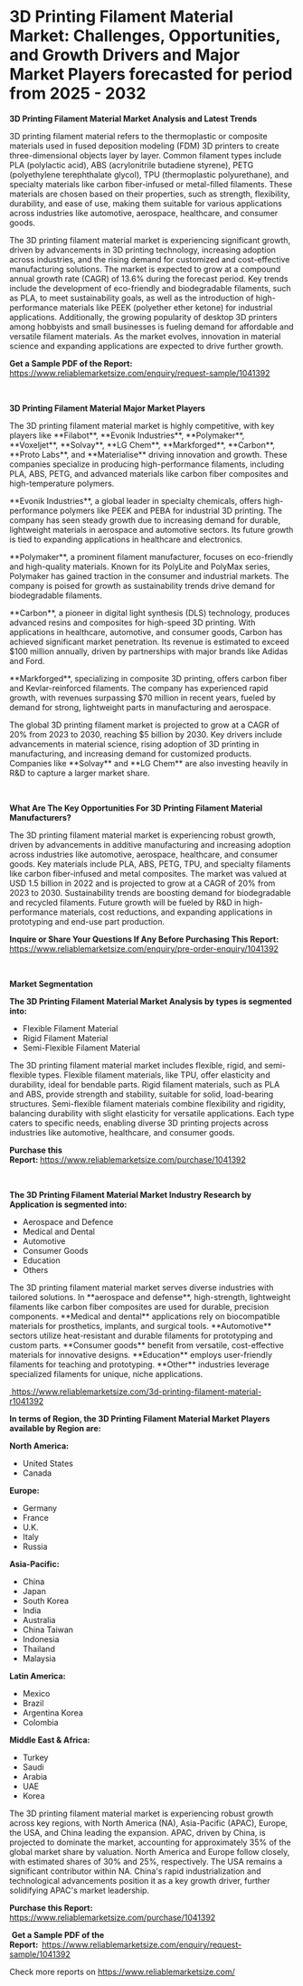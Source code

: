 <p><h1>3D Printing Filament Material Market: Challenges, Opportunities, and Growth Drivers and Major Market Players forecasted for period from 2025 - 2032</h1></p><p><strong>3D Printing Filament Material Market Analysis and Latest Trends</strong></p>
<p><p>3D printing filament material refers to the thermoplastic or composite materials used in fused deposition modeling (FDM) 3D printers to create three-dimensional objects layer by layer. Common filament types include PLA (polylactic acid), ABS (acrylonitrile butadiene styrene), PETG (polyethylene terephthalate glycol), TPU (thermoplastic polyurethane), and specialty materials like carbon fiber-infused or metal-filled filaments. These materials are chosen based on their properties, such as strength, flexibility, durability, and ease of use, making them suitable for various applications across industries like automotive, aerospace, healthcare, and consumer goods.</p><p>The 3D printing filament material market is experiencing significant growth, driven by advancements in 3D printing technology, increasing adoption across industries, and the rising demand for customized and cost-effective manufacturing solutions. The market is expected to grow at a compound annual growth rate (CAGR) of 13.6% during the forecast period. Key trends include the development of eco-friendly and biodegradable filaments, such as PLA, to meet sustainability goals, as well as the introduction of high-performance materials like PEEK (polyether ether ketone) for industrial applications. Additionally, the growing popularity of desktop 3D printers among hobbyists and small businesses is fueling demand for affordable and versatile filament materials. As the market evolves, innovation in material science and expanding applications are expected to drive further growth.</p></p>
<p><strong>Get a Sample PDF of the Report:&nbsp;</strong> <a href="https://www.reliablemarketsize.com/enquiry/request-sample/1041392?utm_campaign=1885&utm_medium=2&utm_source=Github&utm_content=ia&utm_term=25012025&utm_id=3d-printing-filament-material">https://www.reliablemarketsize.com/enquiry/request-sample/1041392</a></p>
<p>&nbsp;</p>
<p><strong>3D Printing Filament Material Major Market Players</strong></p>
<p><p>The 3D printing filament material market is highly competitive, with key players like **Filabot**, **Evonik Industries**, **Polymaker**, **Voxeljet**, **Solvay**, **LG Chem**, **Markforged**, **Carbon**, **Proto Labs**, and **Materialise** driving innovation and growth. These companies specialize in producing high-performance filaments, including PLA, ABS, PETG, and advanced materials like carbon fiber composites and high-temperature polymers.</p><p>**Evonik Industries**, a global leader in specialty chemicals, offers high-performance polymers like PEEK and PEBA for industrial 3D printing. The company has seen steady growth due to increasing demand for durable, lightweight materials in aerospace and automotive sectors. Its future growth is tied to expanding applications in healthcare and electronics.</p><p>**Polymaker**, a prominent filament manufacturer, focuses on eco-friendly and high-quality materials. Known for its PolyLite and PolyMax series, Polymaker has gained traction in the consumer and industrial markets. The company is poised for growth as sustainability trends drive demand for biodegradable filaments.</p><p>**Carbon**, a pioneer in digital light synthesis (DLS) technology, produces advanced resins and composites for high-speed 3D printing. With applications in healthcare, automotive, and consumer goods, Carbon has achieved significant market penetration. Its revenue is estimated to exceed $100 million annually, driven by partnerships with major brands like Adidas and Ford.</p><p>**Markforged**, specializing in composite 3D printing, offers carbon fiber and Kevlar-reinforced filaments. The company has experienced rapid growth, with revenues surpassing $70 million in recent years, fueled by demand for strong, lightweight parts in manufacturing and aerospace.</p><p>The global 3D printing filament market is projected to grow at a CAGR of 20% from 2023 to 2030, reaching $5 billion by 2030. Key drivers include advancements in material science, rising adoption of 3D printing in manufacturing, and increasing demand for customized products. Companies like **Solvay** and **LG Chem** are also investing heavily in R&D to capture a larger market share.</p></p>
<p>&nbsp;</p>
<p><strong>What Are The Key Opportunities For 3D Printing Filament Material Manufacturers?</strong></p>
<p><p>The 3D printing filament material market is experiencing robust growth, driven by advancements in additive manufacturing and increasing adoption across industries like automotive, aerospace, healthcare, and consumer goods. Key materials include PLA, ABS, PETG, TPU, and specialty filaments like carbon fiber-infused and metal composites. The market was valued at USD 1.5 billion in 2022 and is projected to grow at a CAGR of 20% from 2023 to 2030. Sustainability trends are boosting demand for biodegradable and recycled filaments. Future growth will be fueled by R&D in high-performance materials, cost reductions, and expanding applications in prototyping and end-use part production.</p></p>
<p><strong>Inquire or Share Your Questions If Any Before Purchasing This Report:</strong> <a href="https://www.reliablemarketsize.com/enquiry/pre-order-enquiry/1041392?utm_campaign=1885&utm_medium=2&utm_source=Github&utm_content=ia&utm_term=25012025&utm_id=3d-printing-filament-material">https://www.reliablemarketsize.com/enquiry/pre-order-enquiry/1041392</a></p>
<p>&nbsp;</p>
<p><strong>Market Segmentation</strong></p>
<p><strong>The 3D Printing Filament Material Market Analysis by types is segmented into:</strong></p>
<p><ul><li>Flexible Filament Material</li><li>Rigid Filament Material</li><li>Semi-Flexible Filament Material</li></ul></p>
<p><p>The 3D printing filament material market includes flexible, rigid, and semi-flexible types. Flexible filament materials, like TPU, offer elasticity and durability, ideal for bendable parts. Rigid filament materials, such as PLA and ABS, provide strength and stability, suitable for solid, load-bearing structures. Semi-flexible filament materials combine flexibility and rigidity, balancing durability with slight elasticity for versatile applications. Each type caters to specific needs, enabling diverse 3D printing projects across industries like automotive, healthcare, and consumer goods.</p></p>
<p><strong>Purchase this Report:&nbsp;</strong><a href="https://www.reliablemarketsize.com/purchase/1041392?utm_campaign=1885&utm_medium=2&utm_source=Github&utm_content=ia&utm_term=25012025&utm_id=3d-printing-filament-material">https://www.reliablemarketsize.com/purchase/1041392</a></p>
<p>&nbsp;</p>
<p><strong>The 3D Printing Filament Material Market Industry Research by Application is segmented into:</strong></p>
<p><ul><li>Aerospace and Defence</li><li>Medical and Dental</li><li>Automotive</li><li>Consumer Goods</li><li>Education</li><li>Others</li></ul></p>
<p><p>The 3D printing filament material market serves diverse industries with tailored solutions. In **aerospace and defense**, high-strength, lightweight filaments like carbon fiber composites are used for durable, precision components. **Medical and dental** applications rely on biocompatible materials for prosthetics, implants, and surgical tools. **Automotive** sectors utilize heat-resistant and durable filaments for prototyping and custom parts. **Consumer goods** benefit from versatile, cost-effective materials for innovative designs. **Education** employs user-friendly filaments for teaching and prototyping. **Other** industries leverage specialized filaments for unique, niche applications.</p></p>
<p><a href="https://www.reliablemarketsize.com/3d-printing-filament-material-r1041392?utm_campaign=1885&utm_medium=2&utm_source=Github&utm_content=ia&utm_term=25012025&utm_id=3d-printing-filament-material">&nbsp;https://www.reliablemarketsize.com/3d-printing-filament-material-r1041392</a></p>
<p><strong>In terms of Region, the 3D Printing Filament Material Market Players available by Region are:</strong></p>
<p>
    <p> <strong> North America: </strong>
        <ul>
            <li>United States</li>
            <li>Canada</li>
        </ul>
        </p> 
    <p> <strong> Europe: </strong>
        <ul>
            <li>Germany</li>
            <li>France</li>
            <li>U.K.</li>
            <li>Italy</li>
            <li>Russia</li>
        </ul>
        </p> 
    <p> <strong> Asia-Pacific: </strong>
        <ul>
            <li>China</li>
            <li>Japan</li>
            <li>South Korea</li>
            <li>India</li>
            <li>Australia</li>
            <li>China Taiwan</li>
            <li>Indonesia</li>
            <li>Thailand</li>
            <li>Malaysia</li>
        </ul>
        </p> 
    <p> <strong> Latin America: </strong>
        <ul>
            <li>Mexico</li>
            <li>Brazil</li>
            <li>Argentina Korea</li>
            <li>Colombia</li>
        </ul>
        </p> 
    <p> <strong> Middle East & Africa: </strong>
        <ul>
            <li>Turkey</li>
            <li>Saudi</li>
            <li>Arabia</li>
            <li>UAE</li>
            <li>Korea</li>
        </ul>
    </p>
    </p>
<p><p>The 3D printing filament material market is experiencing robust growth across key regions, with North America (NA), Asia-Pacific (APAC), Europe, the USA, and China leading the expansion. APAC, driven by China, is projected to dominate the market, accounting for approximately 35% of the global market share by valuation. North America and Europe follow closely, with estimated shares of 30% and 25%, respectively. The USA remains a significant contributor within NA. China's rapid industrialization and technological advancements position it as a key growth driver, further solidifying APAC's market leadership.</p></p>
<p><strong>Purchase this Report: </strong><a href="https://www.reliablemarketsize.com/purchase/1041392?utm_campaign=1885&utm_medium=2&utm_source=Github&utm_content=ia&utm_term=25012025&utm_id=3d-printing-filament-material">https://www.reliablemarketsize.com/purchase/1041392</a></p>
<p>&nbsp;<strong>Get a Sample PDF of the Report:&nbsp;&nbsp;</strong><a href="https://www.reliablemarketsize.com/enquiry/request-sample/1041392?utm_campaign=1885&utm_medium=2&utm_source=Github&utm_content=ia&utm_term=25012025&utm_id=3d-printing-filament-material">https://www.reliablemarketsize.com/enquiry/request-sample/1041392</a></p>
<p><strong></strong></p>
<p>Check more reports on <a href="https://www.reliablemarketsize.com/?utm_campaign=1885&utm_medium=2&utm_source=Github&utm_content=ia&utm_term=25012025&utm_id=3d-printing-filament-material">https://www.reliablemarketsize.com/</a></p>